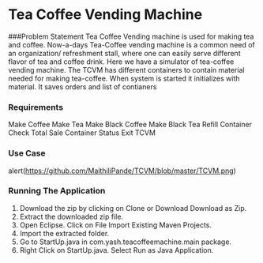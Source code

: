 # Tea Coffee Vending Machine

###Problem Statement
Tea Coffee Vending machine is used for making tea and coffee. Now-a-days Tea-Coffee vending machine is a common need of an organization/ refreshment stall, where one can easily serve different flavor of tea and coffee drink.
Here we have a simulator of tea-coffee vending machine. The TCVM has different containers to contain material needed for making tea-coffee. When system is started it initializes with material. It saves orders and list of contianers

### Requirements
 Make Coffee
 Make Tea
 Make Black Coffee
 Make Black Tea
 Refill Container
 Check Total Sale
 Container Status
 Exit TCVM

### Use Case
alert(https://github.com/MaithiliPande/TCVM/blob/master/TCVM.png)

### Running The Application
1. Download the zip by clicking on Clone or Download  Download as Zip.
2. Extract the downloaded zip file.
3. Open Eclipse. Click on File  Import  Existing Maven Projects.
4. Import the extracted folder.
5. Go to StartUp.java in com.yash.teacoffeemachine.main package.
6. Right Click on StartUp.java. Select Run as  Java Application.

